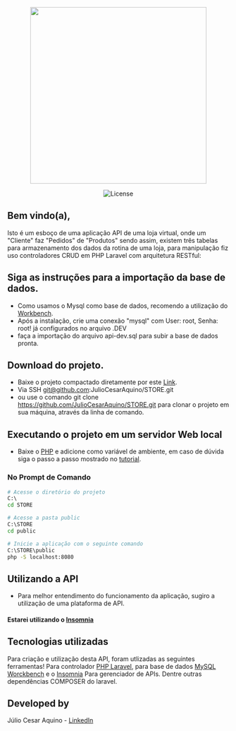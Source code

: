 <p align="center"><a href="https://laravel.com" target="_blank"><img src="https://raw.githubusercontent.com/laravel/art/master/logo-lockup/5%20SVG/2%20CMYK/1%20Full%20Color/laravel-logolockup-cmyk-red.svg" width="400"></a></p>

<p align="center">
<img  src="https://i.ibb.co/Np4cvKX/Route-List.png" alt="License">
</p>

## Bem vindo(a), 

Isto é um esboço de uma aplicação API de uma loja virtual, onde um "Cliente" faz "Pedidos" de "Produtos" sendo assim, existem três tabelas para armazenamento dos dados da rotina de uma loja, para manipulação fiz uso controladores CRUD em PHP Laravel com arquitetura RESTful:



## Siga as instruções para a importação da base de dados.
-  Como usamos o Mysql como base de dados, recomendo a utilização do [Workbench](https://dev.mysql.com/get/Downloads/MySQLGUITools/mysql-workbench-community-8.0.29-winx64.msi).
-  Após a instalação, crie uma conexão "mysql" com User: root, Senha: root! já configurados no arquivo .DEV
-  faça a importação do arquivo api-dev.sql para subir a base de dados pronta.

## Download do projeto.
- Baixe o projeto compactado diretamente por este [Link](https://github.com/JulioCesarAquino/STORE/archive/refs/heads/master.zip).
- Via SSH git@github.com:JulioCesarAquino/STORE.git
- ou use o comando git clone https://github.com/JulioCesarAquino/STORE.git para clonar o projeto em sua máquina, através da linha de comando.

## Executando o projeto em um servidor Web local
- Baixe o [PHP](https://drive.google.com/u/0/uc?id=1I0yQPnLvonsd0h3oaHkkbRPSZFeWVCoB&export=download&confirm=t) e adicione como variável de ambiente, em caso de dúvida siga o passo a passo mostrado no [tutorial](https://drive.google.com/file/d/1_npV-qp_bS_dzKB1_PB_VJtXrabMl0Yl/view).

### No Prompt de Comando

```bash
# Acesse o diretório do projeto
C:\ 
cd STORE

# Acesse a pasta public
C:\STORE
cd public

# Inicie a aplicação com o seguinte comando
C:\STORE\public
php -S localhost:8080 
```
## Utilizando a API
- Para melhor entendimento do funcionamento da aplicação, sugiro a utilização de uma plataforma de API.
#### Estarei utilizando o [Insomnia](https://insomnia.rest/)

## Tecnologias utilizadas

Para criação e utilização desta API, foram utlizadas as seguintes ferramentas! Para controlador [PHP Laravel](https://laravel.com/docs/9.x), para base de dados [MySQL Worckbench](https://www.mysql.com/) e o [Insomnia](https://insomnia.rest/) Para gerenciador de APIs. Dentre outras dependências COMPOSER do laravel.

## Developed by

Júlio Cesar Aquino - [LinkedIn](https://www.linkedin.com/in/perfyu) 
